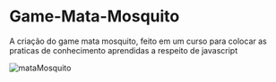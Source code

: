 # Game-Mata-Mosquito
  A criação do game mata mosquito, feito em um curso para colocar as praticas de conhecimento aprendidas a respeito de javascript

![mataMosquito](https://user-images.githubusercontent.com/68256101/88756633-89e4c100-d13a-11ea-8b5b-d8c8a3702e1c.png)
